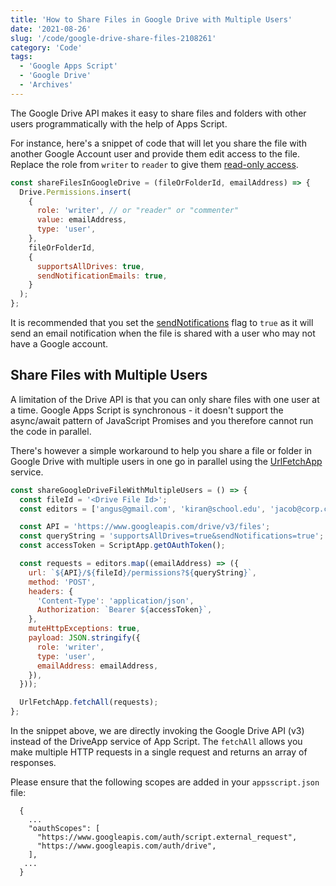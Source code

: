 ```yaml
---
title: 'How to Share Files in Google Drive with Multiple Users'
date: '2021-08-26'
slug: '/code/google-drive-share-files-2108261'
category: 'Code'
tags:
  - 'Google Apps Script'
  - 'Google Drive'
  - 'Archives'
---
```


The Google Drive API makes it easy to share files and folders with other users programmatically with the help of Apps Script.

For instance, here's a snippet of code that will let you share the file with another Google Account user and provide them edit access to the file. Replace the role from `writer` to `reader` to give them [read-only access](/code/read-only-google-drive-file-201011).

```js
const shareFilesInGoogleDrive = (fileOrFolderId, emailAddress) => {
  Drive.Permissions.insert(
    {
      role: 'writer', // or "reader" or "commenter"
      value: emailAddress,
      type: 'user',
    },
    fileOrFolderId,
    {
      supportsAllDrives: true,
      sendNotificationEmails: true,
    }
  );
};
```

It is recommended that you set the [sendNotifications](/code/20101-share-files-google-drive-without-email-notifications) flag to `true` as it will send an email notification when the file is shared with a user who may not have a Google account.

## Share Files with Multiple Users

A limitation of the Drive API is that you can only share files with one user at a time. Google Apps Script is synchronous - it doesn't support the async/await pattern of JavaScript Promises and you therefore cannot run the code in parallel.

There's however a simple workaround to help you share a file or folder in Google Drive with multiple users in one go in parallel using the [UrlFetchApp](/urlfetch) service.

```js
const shareGoogleDriveFileWithMultipleUsers = () => {
  const fileId = '<Drive File Id>';
  const editors = ['angus@gmail.com', 'kiran@school.edu', 'jacob@corp.com'];

  const API = 'https://www.googleapis.com/drive/v3/files';
  const queryString = 'supportsAllDrives=true&sendNotifications=true';
  const accessToken = ScriptApp.getOAuthToken();

  const requests = editors.map((emailAddress) => ({
    url: `${API}/${fileId}/permissions?${queryString}`,
    method: 'POST',
    headers: {
      'Content-Type': 'application/json',
      Authorization: `Bearer ${accessToken}`,
    },
    muteHttpExceptions: true,
    payload: JSON.stringify({
      role: 'writer',
      type: 'user',
      emailAddress: emailAddress,
    }),
  }));

  UrlFetchApp.fetchAll(requests);
};
```

In the snippet above, we are directly invoking the Google Drive API (v3) instead of the DriveApp service of App Script. The `fetchAll` allows you make multiple HTTP requests in a single request and returns an array of responses.

Please ensure that the following scopes are added in your `appsscript.json` file:

```
  {
    ...
    "oauthScopes": [
      "https://www.googleapis.com/auth/script.external_request",
      "https://www.googleapis.com/auth/drive",
    ],
   ...
  }
```
